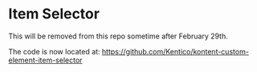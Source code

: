 # Item Selector

This will be removed from this repo sometime after February 29th.

The code is now located at: <https://github.com/Kentico/kontent-custom-element-item-selector>
